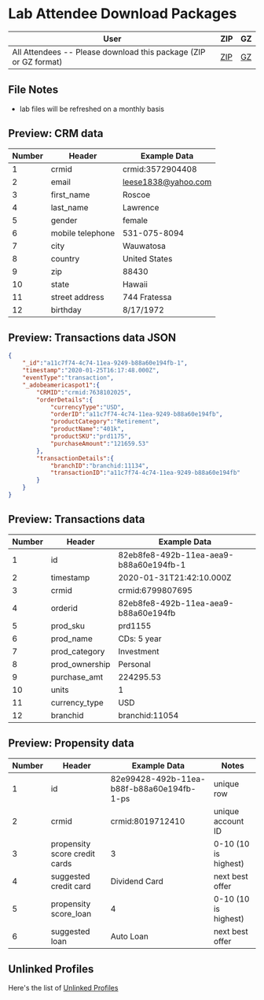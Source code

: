 Lab Attendee Download Packages
====================================

| User     | ZIP  | GZ  |
|------------|---|---|
| All Attendees -- Please download this package (ZIP or GZ format) | [ZIP](https://github.com/adobe/AEP-Hands-on-Labs/raw/master/labs/fsi/assets/all_attendees_fsi.zip)  |  [GZ](https://github.com/adobe/AEP-Hands-on-Labs/raw/master/labs/fsi/assets/all_attendees_fsi.tar.gz)  |



File Notes
----------------------------
 - lab files will be refreshed on a monthly basis




Preview: CRM data
-----------------------------

| Number     | Header  | Example Data  |
|------------|---|---|
| 1  | crmid  |  crmid:3572904408  |
| 2  | email  |  leese1838@yahoo.com  |
| 3  | first_name  |  Roscoe |
| 4  | last_name  |  Lawrence  |
| 5  | gender  |  female  |
| 6  | mobile telephone  |  531-075-8094  |
| 7  | city  |  Wauwatosa  |
| 8  | country  |  United States  |
| 9  | zip  |  88430  |
| 10  | state  |  Hawaii  |
| 11  | street address  |  744 Fratessa  |
| 12  | birthday  |  8/17/1972  |


Preview: Transactions data JSON
-----------------------------

```json
{ 
    "_id":"a11c7f74-4c74-11ea-9249-b88a60e194fb-1",
    "timestamp":"2020-01-25T16:17:48.000Z",
    "eventType":"transaction",
    "_adobeamericaspot1":{ 
        "CRMID":"crmid:7638102025",
        "orderDetails":{ 
            "currencyType":"USD",
            "orderID":"a11c7f74-4c74-11ea-9249-b88a60e194fb",
            "productCategory":"Retirement",
            "productName":"401k",
            "productSKU":"prd1175",
            "purchaseAmount":"121659.53"
        },
        "transactionDetails":{ 
            "branchID":"branchid:11134",
            "transactionID":"a11c7f74-4c74-11ea-9249-b88a60e194fb"
        }
    }
}
```


Preview: Transactions data
-----------------------------

| Number     | Header  | Example Data  |
|------------|---|---|
| 1  | id  |  82eb8fe8-492b-11ea-aea9-b88a60e194fb-1 |
| 2  | timestamp  |  2020-01-31T21:42:10.000Z  |
| 3  | crmid  |  crmid:6799807695 |
| 4  | orderid  |  82eb8fe8-492b-11ea-aea9-b88a60e194fb  |
| 5  | prod_sku  |  prd1155  |
| 6  | prod_name  |  CDs: 5 year  |
| 7  | prod_category  |  Investment  |
| 8  | prod_ownership |  Personal  |
| 9  | purchase_amt  |  224295.53  |
| 10  | units  | 1 |
| 11  | currency_type  |  USD |
| 12  | branchid  |  branchid:11054  |


Preview: Propensity data
-----------------------------

| Number     | Header  | Example Data  |  Notes |
|------------|---|---|---|
| 1  | id  |  82e99428-492b-11ea-b88f-b88a60e194fb-1-ps | unique row |
| 2  | crmid  |  crmid:8019712410  | unique account ID |
| 3  | propensity score credit cards  |  3 | 0-10 (10 is highest) |
| 4  | suggested credit card  |  Dividend Card | next best offer |
| 5  | propensity score_loan |  4 | 0-10 (10 is highest) |
| 6  | suggested loan |  Auto Loan  | next best offer |


Unlinked Profiles
----------------------------

Here's the list of [Unlinked Profiles](https://github.com/adobe/AEP-Hands-on-Labs/blob/master/labs/fsi/unlinked_fsi.md)
